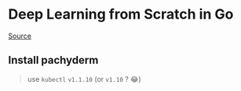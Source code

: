 # Deep Learning from Scratch in Go

[Source](http://gopherdata.io/post/deeplearning_in_go_part_1/)

## Install pachyderm
> use ``kubectl`` ``v1.1.10`` (or ``v1.10`` ? :joy:)


